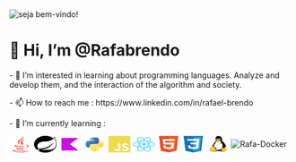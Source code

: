 <img align="center" alt="seja bem-vindo!" src="https://capsule-render.vercel.app/api?type=venom&height=200&text=Seja%20Bem-Vindo!&fontSize=70&color=0:8871e5,100:b678c4&stroke=b678c4">

<h1> 👋 Hi, I’m @Rafabrendo</h1>
<p>- 👀 I’m interested in learning about programming languages. Analyze and develop them, and the interaction of the algorithm and society.</p>

<p> - 📫 How to reach me : https://www.linkedin.com/in/rafael-brendo</p>

<div style="display: inline_block">
  <p> - 🌱 I’m currently learning :</p>
  <img align="center" alt="Rafa-Js" height="30" width="40" src="https://raw.githubusercontent.com/devicons/devicon/master/icons/java/java-plain.svg">
  
  <img align="center" alt="Rafa-spring" height="30" width="40" src="https://raw.githubusercontent.com/devicons/devicon/master/icons/spring/spring-plain.svg">
  
  <img align="center" alt="Rafa-kotlin" height="30" width="40" src="https://raw.githubusercontent.com/devicons/devicon/master/icons/kotlin/kotlin-plain.svg">
  
  <img align="center" alt="Rafa-Python" height="30" width="40" src="https://raw.githubusercontent.com/devicons/devicon/master/icons/python/python-original.svg">
  
  <img align="center" alt="Rafa-Js" height="30" width="40" src="https://raw.githubusercontent.com/devicons/devicon/master/icons/javascript/javascript-plain.svg">
  
  <img align="center" alt="Rafa-React" height="30" width="40" src="https://raw.githubusercontent.com/devicons/devicon/master/icons/react/react-original.svg">
  
  <img align="center" alt="Rafa-HTML" height="30" width="40" src="https://raw.githubusercontent.com/devicons/devicon/master/icons/html5/html5-original.svg">
  
  <img align="center" alt="Rafa-CSS" height="30" width="40" src="https://raw.githubusercontent.com/devicons/devicon/master/icons/css3/css3-original.svg">

  <img align="center" alt="Rafa-Linux" height="30" width="40" src="https://raw.githubusercontent.com/devicons/devicon/master/icons/linux/linux-original.svg">

  <img align="center" alt="Rafa-Docker" height="40" width="40" src="https://cdn.jsdelivr.net/gh/devicons/devicon/icons/docker/docker-original.svg">

  
  
</div><br>

<!--
<picture>
<source
  srcset="https://github-readme-stats.vercel.app/api?username=Rafabrendo&show_icons=true&theme=dark"
  media="(prefers-color-scheme: dark)"
/>
<img src="https://github-readme-stats.vercel.app/api?username=Rafabrendo&show_icons=true&theme=dark" />
</picture>
--->


<!---
Rafabrendo/Rafabrendo is a ✨ special ✨ repository because its `README.md` (this file) appears on your GitHub profile.
You can click the Preview link to take a look at your changes.
--->
